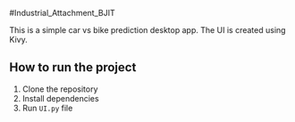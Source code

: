 #Industrial_Attachment_BJIT

This is a simple car vs bike prediction desktop app. The UI is created using Kivy.

## How to run the project

1. Clone the repository
2. Install dependencies
3. Run `UI.py` file
